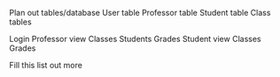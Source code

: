 Plan out tables/database
    User table
    Professor table
    Student table
    Class tables

Login
    Professor view
        Classes
        Students
        Grades
    Student view
        Classes
        Grades

Fill this list out more